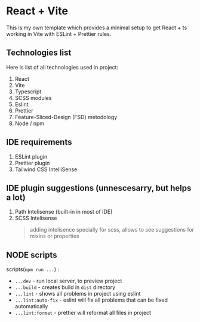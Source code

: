 # React + Vite

This is my own template which provides a minimal setup to get React + ts working in Vite with ESLint + Prettier rules.

## Technologies list

Here is list of all technologies used in project:

1. React
2. Vite
3. Typescript
4. SCSS modules
5. Eslint
6. Prettier
7. Feature-Sliced-Design (FSD) metodology
8. Node / npm

## IDE requirements

1. ESLint plugin
2. Prettier plugin
3. Tailwind CSS IntelliSense

## IDE plugin suggestions (unnescesarry, but helps a lot)

1. Path Intelisense (built-in in most of IDE)
2. SCSS Intelisense
    > adding intelisence specially for scss, allows to see suggestions for mixins or properties

## NODE scripts

scripts(`npm run ...`) :

-   `...dev` - run local server, to preview project
-   `...build` - creates build in `dist` directory
-   `...lint` - shows all problems in project using eslint
-   `...lint:auto-fix` - eslint will fix all problems that can be fixed automatically
-   `...lint:format` - prettier will reformat all files in project
